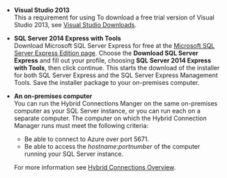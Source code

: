 
- **Visual Studio 2013** <br/>This a requirement for using To download a free trial version of Visual Studio 2013, see [Visual Studio Downloads](http://www.visualstudio.com/downloads/download-visual-studio-vs). 

- **SQL Server 2014 Express with Tools** <br/>Download Microsoft SQL Server Express for free at the [Microsoft SQL Server Express Edition page](http://www.microsoft.com/en-us/server-cloud/Products/sql-server-editions/sql-server-express.aspx). Choose the **Download SQL Server Express** and fill out your profile, choosing **SQL Server 2014 Express with Tools**, then click continue. This starts the download of the installer for both SQL Server Express and the SQL Server Express Management Tools. Save the installer package to your on-premises computer.

- **An on-premises computer** <br/>You can run the Hybrid Connections Manger on the same on-premises computer as your SQL Server instance, or you can run each on a separate computer. The computer on which the Hybrid Connection Manager runs must meet the following criteria:

    - Be able to connect to Azure over port 5671.
    - Be able to access the *hostname*:*portnumber* of the computer running your SQL Server instance.  

    For more information see [Hybrid Connections Overview](../articles/integration-hybrid-connection-overview.md).

